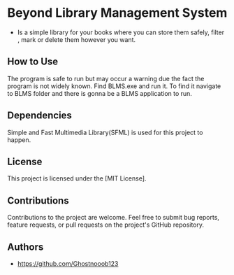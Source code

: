 # Beyond Library Management System
- Is a simple library for your books where you can store them safely, filter , mark or delete them however you want.

## How to Use
The program is safe to run but may occur a warning due the fact the program is not widely known.
Find BLMS.exe and run it. To find it navigate to BLMS folder and there is gonna be a BLMS application to run.

## Dependencies

Simple and Fast Multimedia Library(SFML) is used for this project to happen.

## License

This project is licensed under the [MIT License].

## Contributions

Contributions to the project are welcome. Feel free to submit bug reports, feature requests, or pull requests on the project's GitHub repository.

## Authors

- https://github.com/Ghostnooob123
